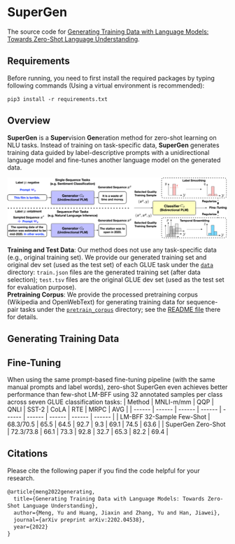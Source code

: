 # SuperGen

The source code for [Generating Training Data with Language Models: Towards Zero-Shot Language Understanding](https://arxiv.org/abs/2202.04538).

## Requirements

Before running, you need to first install the required packages by typing following commands (Using a virtual environment is recommended):

```
pip3 install -r requirements.txt
```

## Overview

**SuperGen** is a **Super**vision **Gen**eration method for zero-shot learning on NLU tasks. Instead of training on task-specific data, **SuperGen** generates training data guided by label-descriptive prompts with a unidirectional language model and fine-tunes another language model on the generated data.

<img src="./SuperGen.png" width="1000px"></img>

**Training and Test Data**: Our method does not use any task-specific data (e.g., original training set). We provide our generated training set and original dev set (used as the test set) of each GLUE task under the [`data`](data) directory: `train.json` files are the generated training set (after data selection); `test.tsv` files are the original GLUE dev set (used as the test set for evaluation purpose).  
**Pretraining Corpus**: We provide the processed pretraining corpus (Wikipedia and OpenWebText) for generating training data for sequence-pair tasks under the [`pretrain_corpus`](pretrain_corpus) directory; see the [README file](pretrain_corpus/README.md) there for details.


## Generating Training Data


## Fine-Tuning

When using the same prompt-based fine-tuning pipeline (with the same manual prompts and label words), zero-shot SuperGen even achieves better performance than few-shot LM-BFF using 32 annotated samples per class across seven GLUE classification tasks:
| Method | MNLI-m/mm | QQP | QNLI | SST-2 | CoLA | RTE | MRPC | AVG |
| ------ | ------ | ------ | ------ | ------ | ------ | ------ | ------ |  ------ |
| LM-BFF 32-Sample Few-Shot | 68.3/70.5 | 65.5 | 64.5 | 92.7 | 9.3 | 69.1 | 74.5 | 63.6 |
| SuperGen Zero-Shot | 72.3/73.8 | 66.1 | 73.3 | 92.8 | 32.7 | 65.3 | 82.2 | 69.4 |

## Citations

Please cite the following paper if you find the code helpful for your research.
```
@article{meng2022generating,
  title={Generating Training Data with Language Models: Towards Zero-Shot Language Understanding},
  author={Meng, Yu and Huang, Jiaxin and Zhang, Yu and Han, Jiawei},
  journal={arXiv preprint arXiv:2202.04538},
  year={2022}
}
```
